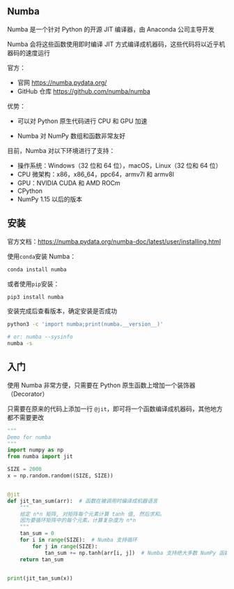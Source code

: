 ## Numba

Numba 是一个针对 Python 的开源 JIT 编译器，由 Anaconda 公司主导开发

Numba 会将这些函数使用即时编译 JIT 方式编译成机器码，这些代码将以近乎机器码的速度运行

官方：

- 官网 <https://numba.pydata.org/>
- GitHub 仓库 <https://github.com/numba/numba>

优势：

- 可以对 Python 原生代码进行 CPU 和 GPU 加速

- Numba 对 NumPy 数组和函数非常友好

目前，Numba 对以下环境进行了支持：

- 操作系统：Windows（32 位和 64 位），macOS，Linux（32 位和 64 位）
- CPU 微架构：x86，x86_64，ppc64，armv7l 和 armv8l
- GPU：NVIDIA CUDA 和 AMD ROCm
- CPython
- NumPy 1.15 以后的版本

## 安装

官方文档：<https://numba.pydata.org/numba-doc/latest/user/installing.html>

使用`conda`安装 Numba：

```bash
conda install numba
```

或者使用`pip`安装：

```bash
pip3 install numba
```

安装完成后查看版本，确定安装是否成功

```bash
python3 -c 'import numba;print(numba.__version__)'

# or: numba --sysinfo
numba -s
```

## 入门

使用 Numba 非常方便，只需要在 Python 原生函数上增加一个装饰器（Decorator）

只需要在原来的代码上添加一行 `@jit`，即可将一个函数编译成机器码，其他地方都不需要更改

```python
"""
Demo for numba
"""
import numpy as np
from numba import jit

SIZE = 2000
x = np.random.random((SIZE, SIZE))


@jit
def jit_tan_sum(arr):  # 函数在被调用时编译成机器语言
    """
    给定 n*n 矩阵, 对矩阵每个元素计算 tanh 值, 然后求和。
    因为要循环矩阵中的每个元素，计算复杂度为 n*n
    """
    tan_sum = 0
    for i in range(SIZE):  # Numba 支持循环
        for j in range(SIZE):
            tan_sum += np.tanh(arr[i, j])  # Numba 支持绝大多数 NumPy 函数
    return tan_sum


print(jit_tan_sum(x))

```

